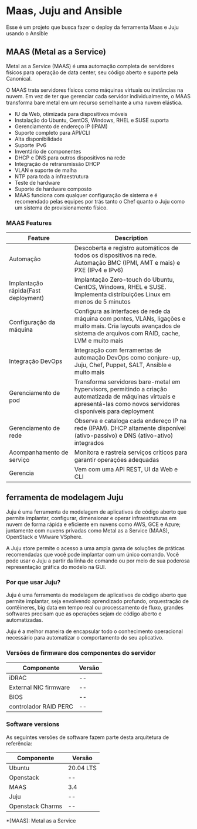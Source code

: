 
# Maas, Juju and Ansible

Esse é um projeto que busca fazer o deploy da ferramenta Maas e Juju usando o Ansible

## MAAS (Metal as a Service)

Metal as a Service (MAAS) é uma automação completa de servidores físicos para operação de data center, seu código aberto e suporte pela Canonical.

O MAAS trata servidores físicos como máquinas virtuais ou instâncias na nuvem. Em vez de ter que gerenciar cada servidor individualmente, o MAAS transforma bare metal em um recurso semelhante a uma nuvem elástica.

* IU da Web, otimizada para dispositivos móveis
* Instalação do Ubuntu, CentOS, Windows, RHEL e SUSE suporta
* Gerenciamento de endereço IP (IPAM)
* Suporte completo para API/CLI
* Alta disponibilidade
* Suporte IPv6
* Inventário de componentes
* DHCP e DNS para outros dispositivos na rede
* Integração de retransmissão DHCP
* VLAN e suporte de malha
* NTP para toda a infraestrutura
* Teste de hardware
* Suporte de hardware composto
* MAAS funciona com qualquer configuração de sistema e é recomendado pelas equipes por trás tanto o Chef quanto o Juju como um sistema de provisionamento físico.

### MAAS Features

| Feature | Description |
| --- | --- |
| Automação | Descoberta e registro automáticos de todos os dispositivos na rede. Automação BMC (IPMI, AMT e mais) e PXE (IPv4 e IPv6) |
| Implantação rápida(Fast deployment) | Implantação Zero-touch do Ubuntu, CentOS, Windows, RHEL e SUSE. Implementa distribuições Linux em menos de 5 minutos |
| Configuração da máquina | Configura as interfaces de rede da máquina com pontes, VLANs, ligações e muito mais. Cria layouts avançados de sistema de arquivos com RAID, cache, LVM e muito mais |
| Integração DevOps| Integração com ferramentas de automação DevOps como conjure-up, Juju, Chef, Puppet, SALT, Ansible e muito mais |
| Gerenciamento de pod | Transforma servidores bare-metal em hypervisors, permitindo a criação automatizada de máquinas virtuais e apresentá-las como novos servidores disponíveis para deployment |
| Gerenciamento de rede | Observa e cataloga cada endereço IP na rede (IPAM). DHCP altamente disponível (ativo-passivo) e DNS (ativo-ativo) integrados |
| Acompanhamento de serviço | Monitora e rastreia serviços críticos para garantir operações adequadas |
| Gerencia | Vem com uma API REST, UI da Web e CLI |


## ferramenta de modelagem Juju

Juju é uma ferramenta de modelagem de aplicativos de código aberto que permite implantar, configurar, dimensionar e operar infraestruturas em nuvem de forma rápida e eficiente em nuvens como AWS, GCE e Azure; juntamente com nuvens privadas como Metal as a Service (MAAS), OpenStack e VMware VSphere.

A Juju store permite o acesso a uma ampla gama de soluções de práticas recomendadas que você pode implantar com um único comando. Você pode usar o Juju a partir da linha de comando ou por meio de sua poderosa representação gráfica do modelo na GUI.

### Por que usar Juju?

Juju é uma ferramenta de modelagem de aplicativos de código aberto que permite implantar, seja envolvendo aprendizado profundo, orquestração de contêineres, big data em tempo real ou processamento de fluxo, grandes softwares precisam que as operações sejam de código aberto e automatizadas.

Juju é a melhor maneira de encapsular todo o conhecimento operacional necessário para automatizar o comportamento do seu aplicativo.

### Versões de firmware dos componentes do servidor

| Componente | Versão |
| --- | --- |
| iDRAC | -- |
| External NIC firmware | -- |
| BIOS | -- |
| controlador RAID PERC | -- |

### Software versions

As seguintes versões de software fazem parte desta arquitetura de referência:

| Componente | Versão |
| ---------- | ------ |
| Ubuntu | 20.04 LTS |
| Openstack | -- |
| MAAS | 3.4 |
| Juju | -- |
| Openstack Charms | -- |

<!-- final do documento, dedicado para abreviações -->
*[MAAS]: Metal as a Service